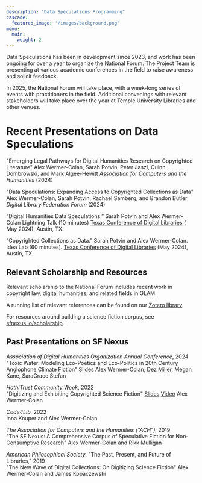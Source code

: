 ```yaml
---
description: "Data Speculations Programming"
cascade:
  featured_image: '/images/background.png'
menu:
  main:
    weight: 2
---
```

Data Speculations has been in development since 2023, and work has been ongoing for over a year to organize the National Forum. The Project Team is presenting at various academic conferences in the field to raise awareness and solicit feedback. 

In 2025, the National Forum will take place, with a week-long series of events with practitioners in the field. Additional convenings with relevant stakeholders will take place over the year at Temple University Libraries and other venues.

# Recent Presentations on Data Speculations
"Emerging Legal Pathways for Digital Humanities Research on Copyrighted Literature"
Alex Wermer-Colan, Sarah Potvin, Peter Jaszi, Quinn Dombrowski, and Mark Algee-Hewitt
*Association for Computers and the Humanities* (2024)

"Data Speculations: Expanding Access to Copyrighted Collections as Data"
Alex Wermer-Colan, Sarah Potvin, Rachael Samberg, and Brandon Butler
*Digital Library Federation Forum* (2024) 

“Digital Humanities Data Speculations.”
Sarah Potvin and Alex Wermer-Colan
Lightning Talk (10 minutes)
[Texas Conference of Digital Libraries](https://tcdl2024.sched.com/) ( May 2024), Austin, TX.

“Copyrighted Collections as Data.” 
Sarah Potvin and Alex Wermer-Colan. 
Idea Lab (60 minutes). 
[Texas Conference of Digital Libraries](https://tcdl2024.sched.com/) (May 2024), Austin, TX.

## Relevant Scholarship and Resources
Relevant scholarship to the National Forum includes recent work in copyright law, digital humanities, and related fields in GLAM.

A running list of relevant references can be found on our [Zotero library](https://www.zotero.org/groups/5232836/data_speculations)

For resources around building a science fiction corpus, see [sfnexus.io/scholarship](https://sfnexus.io/scholarship/).

## Past Presentations on SF Nexus
_Association of Digital Humanities Organization Annual Conference_, 2024  
"Toxic Water: Modeling Eco-Poetics and Eco-Politics in 20th Century Anglophone Climate Fiction"
[Slides](https://zenodo.org/records/8107505)
Alex Wermer-Colan, Dez Miller, Megan Kane, SaraGrace Stefan

_HathiTrust Community Week_, 2022  
"Digitizing and Exhibiting Copyrighted Science Fiction"
[Slides](https://www.youtube.com/watch?v=LZKDe5SBECQ)
[Video](https://www.youtube.com/watch?v=LZKDe5SBECQ)
Alex Wermer-Colan

_Code4Lib_, 2022  
Inna Kouper and Alex Wermer-Colan

_The Association for Computers and the Humanities (“ACH”)_, 2019  
"The SF Nexus: A Comprehensive Corpus of Speculative Fiction for Non-Consumptive Research"
Alex Wermer-Colan and Rikk Mulligan

_American Philosophical Society_, "The Past, Present, and Future of Libraries," 2019  
"The New Wave of Digital Collections: On Digitizing Science Fiction"
Alex Wermer-Colan and James Kopaczewski

